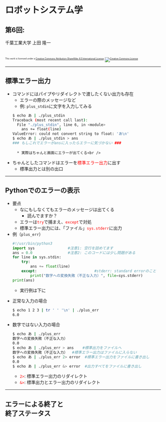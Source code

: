 # ロボットシステム学

## 第6回: 

千葉工業大学 上田 隆一

<br />

<p style="font-size:50%">
This work is licensed under a <a rel="license" href="http://creativecommons.org/licenses/by-sa/4.0/">Creative Commons Attribution-ShareAlike 4.0 International License</a>.
<a rel="license" href="http://creativecommons.org/licenses/by-sa/4.0/">
<img alt="Creative Commons License" style="border-width:0" src="https://i.creativecommons.org/l/by-sa/4.0/88x31.png" /></a>
</p>

---

## 標準エラー出力

* コマンドにはパイプやリダイレクトで渡したくない出力も存在
    * エラーの際のメッセージなど
    * 例: `plus_stdin`に文字を入力してみる
    ```bash
    $ echo あ | ./plus_stdin 
    Traceback (most recent call last):
      File "./plus_stdin", line 6, in <module>
        ans += float(line)
    ValueError: could not convert string to float: 'あ\n'
    $ echo あ | ./plus_stdin > ans
    ### もしこれでエラーがansに入ったらエラーに気づかない ###
    ```
        * 実際はちゃんと画面にエラーが出てくる<br />　
* ちゃんとしたコマンドはエラーを<span style="color:red">標準エラー出力</span>に出す
    * 標準出力とは別の出口

---

## <span style="text-transform:none">Python</span>でのエラーの表示

* 要点
    * なにもしなくてもエラーのメッセージは出てくる
        * 読んでますか？
    * エラーは<span style="color:red">`try`</span>で捕まえ、<span style="color:red">`except`</span>で対処
    * 標準エラー出力には、「ファイル」<span style="color:red">`sys.stderr`</span>に出力
* 例（`plus_err`）
    ```python
    #!/usr/bin/python3
    import sys               #注意1: 空行を詰めてます
    ans = 0.0                #注意2: このコードには少し問題がある
    for line in sys.stdin:
        try:
            ans += float(line)
        except:                          #stderr: standard errorのこと
            print("数字への変換失敗（不正な入力）", file=sys.stderr)
    print(ans)
    ```
    * 実行例は下に

>>>

* 正常な入力の場合
    ```bash
    $ echo 1 2 3 | tr ' ' '\n' | ./plus_err
    6.0
    ```
* 数字ではない入力の場合　　　　　　　　　　　
    ```bash
    $ echo あ | ./plus_err 
    数字への変換失敗（不正な入力）
    0.0
    $ echo あ | ./plus_err > ans    #標準出力をファイルへ
    数字への変換失敗（不正な入力）  #標準エラー出力はファイルに入らない
    $ echo あ | ./plus_err 2> error  #標準エラー出力をファイルに書き出し
    0.0
    $ echo あ | ./plus_err &> error  #出力すべてをファイルに書き出し
    ```
    * <span style="color:red">`2>`</span>: 標準エラー出力のリダイレクト
    * <span style="color:red">`&>`</span>: 標準出力とエラー出力のリダイレクト


---

## エラーによる終了と<br />終了ステータス

